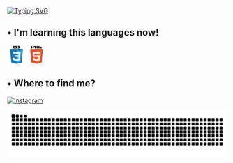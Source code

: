 <a href="https://git.io/typing-svg"><img src="https://readme-typing-svg.demolab.com?font=Fira+Code&pause=1000&width=435&lines=Hi+%F0%9F%91%8B%2C+I'm+Bulut!" alt="Typing SVG" /></a>
<p></p>
<h2>• I'm learning this languages now!</h2>
<p><a target="_blank" href="https://raw.githubusercontent.com/devicons/devicon/master/icons/css3/css3-original-wordmark.svg" style="display: inline-block;"><img src="https://raw.githubusercontent.com/devicons/devicon/master/icons/css3/css3-original-wordmark.svg" alt="css3" width="42" height="42" /></a>
<a target="_blank" href="https://raw.githubusercontent.com/devicons/devicon/master/icons/html5/html5-original-wordmark.svg" style="display: inline-block;"><img src="https://raw.githubusercontent.com/devicons/devicon/master/icons/html5/html5-original-wordmark.svg" alt="html5" width="42" height="42" /></a></p>
<h2>• Where to find me?</h2>
<p><a target="_blank" href="https://www.instagram.com/clxdy__" style="display: inline-block;"><img src="https://img.shields.io/badge/instagram-logo?style=for-the-badge&logo=instagram&logoColor=white&color=%23F35369" alt="instagram" /></a></p>

<!--snake game start-->

<picture>
  <source media="(prefers-color-scheme: dark)" srcset="https://raw.githubusercontent.com/bulutsoyuturk/bulutsoyuturk/output/github-contribution-grid-snake-dark.svg">
  <source media="(prefers-color-scheme: light)" srcset="https://raw.githubusercontent.com/bulutsoyuturk/bulutsoyuturk/output/github-contribution-grid-snake.svg">
  <img alt="github contribution grid snake animation" src="https://raw.githubusercontent.com/bulutsoyuturk/bulutsoyuturk/output/github-contribution-grid-snake.svg">
</picture>

<!--snake game end-->
